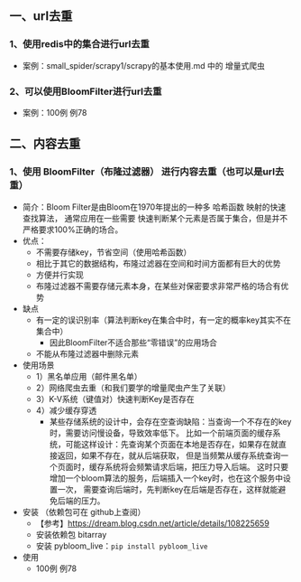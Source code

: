 ## 一、url去重
### 1、使用redis中的集合进行url去重
- 案例：small_spider/scrapy1/scrapy的基本使用.md 中的 增量式爬虫
### 2、可以使用BloomFilter进行url去重
- 案例：100例 例78



## 二、内容去重
### 1、使用 BloomFilter（布隆过滤器） 进行内容去重（也可以是url去重）
- 简介：Bloom Filter是由Bloom在1970年提出的一种多 哈希函数 映射的快速查找算法，
      通常应用在一些需要 快速判断某个元素是否属于集合，但是并不严格要求100%正确的场合。
- 优点：
    - 不需要存储key，节省空间（使用哈希函数）
    - 相比于其它的数据结构，布隆过滤器在空间和时间方面都有巨大的优势
    - 方便并行实现
    - 布隆过滤器不需要存储元素本身，在某些对保密要求非常严格的场合有优势
- 缺点
    - 有一定的误识别率（算法判断key在集合中时，有一定的概率key其实不在集合中）
        - 因此BloomFilter不适合那些“零错误”的应用场合
    - 不能从布隆过滤器中删除元素
- 使用场景
    - 1）黑名单应用（邮件黑名单）
    - 2）网络爬虫去重（和我们要学的增量爬虫产生了关联）
    - 3）K-V系统（键值对）快速判断Key是否存在
    - 4）减少缓存穿透
        - 某些存储系统的设计中，会存在空查询缺陷：当查询一个不存在的key时，需要访问慢设备，导致效率低下。
          比如一个前端页面的缓存系统，可能这样设计：先查询某个页面在本地是否存在，如果存在就直接返回，如果不存在，就从后端获取，
          但是当频繁从缓存系统查询一个页面时，缓存系统将会频繁请求后端，把压力导入后端。
          这时只要增加一个bloom算法的服务，后端插入一个key时，也在这个服务中设置一次，
          需要查询后端时，先判断key在后端是否存在，这样就能避免后端的压力。
- 安装 （依赖包可在 github上查阅）
    - 【参考】https://dream.blog.csdn.net/article/details/108225659
    - 安装依赖包 bitarray
    - 安装 pybloom_live：`pip install pybloom_live`
- 使用
    - 100例 例78